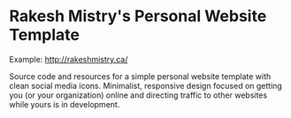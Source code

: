 Rakesh Mistry's Personal Website Template
=========================================

Example: http://rakeshmistry.ca/

Source code and resources for a simple personal website template with clean social media icons. Minimalist, responsive design focused on getting you (or your organization) online and directing traffic to other websites while yours is in development.
